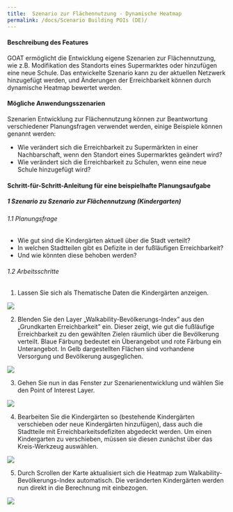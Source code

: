 ```yaml
---
title:  Szenario zur Flächennutzung - Dynamische Heatmap
permalink: /docs/Scenario Building POIs (DE)/
---
```


#### Beschreibung des Features
GOAT ermöglicht die Entwicklung eigene Szenarien zur Flächennutzung, wie z.B. Modifikation des Standorts eines Supermarktes oder hinzufügen eine neue Schule. Das entwickelte Szenario kann zu der aktuellen Netzwerk hinzugefügt werden, und Änderungen der Erreichbarkeit können durch dynamische Heatmap bewertet werden. 

#### Mögliche Anwendungsszenarien
Szenarien Entwicklung zur Flächennutzung können zur Beantwortung verschiedener Planungsfragen verwendet werden, einige Beispiele können genannt werden:
- Wie verändert sich die Erreichbarkeit zu Supermärkten in einer Nachbarschaft, wenn den Standort eines Supermarktes geändert wird?
- Wie verändert sich die Erreichbarkeit zu Schulen, wenn eine neue Schule hinzugefügt wird?


#### Schritt-für-Schritt-Anleitung für eine beispielhafte Planungsaufgabe
##### 1 Szenario zu Szenario zur Flächennutzung (Kindergarten)
###### 1.1 Planungsfrage
- Wie gut sind die Kindergärten aktuell über die Stadt verteilt? 
- In welchen Stadtteilen gibt es Defizite in der fußläufigen Erreichbarkeit? 
- Und wie könnten diese behoben werden?


###### 1.2 Arbeitsschritte
1. Lassen Sie sich als Thematische Daten die Kindergärten anzeigen.
<img class="img-responsive" src="../../img/Docs/training materials/Scenario_POIs/kindergarten.png">

2. Blenden Sie den Layer „Walkability-Bevölkerungs-Index” aus den „Grundkarten Erreichbarkeit” ein. Dieser zeigt, wie gut die fußläufige Erreichbarkeit zu den gewählten Zielen räumlich über die Bevölkerung verteilt. Blaue Färbung bedeutet ein Überangebot und rote Färbung ein Unterangebot. In Gelb dargestellten Flächen sind vorhandene Versorgung und Bevölkerung ausgeglichen.
<img class="img-responsive" src="../../img/Docs/training materials/Scenario_POIs/walkability_popoulation_index.png">

3. Gehen Sie nun in das Fenster zur Szenarienentwicklung und wählen Sie den Point of Interest Layer.
<img class="img-responsive" src="../../img/Docs/training materials/Scenario_POIs/PointofInterest.png">

4. Bearbeiten Sie die Kindergärten so (bestehende Kindergärten verschieben oder neue Kindergärten hinzufügen), dass auch die Stadtteile mit Erreichbarkeitsdefiziten abgedeckt werden. Um einen Kindergarten zu verschieben, müssen sie diesen zunächst über das Kreis-Werkzeug auswählen.
<img class="img-responsive" src="../../img/Docs/training materials/Scenario_POIs/circle_tool.png">

5. Durch Scrollen der Karte aktualisiert sich die Heatmap zum Walkability- Bevölkerungs-Index automatisch. Die veränderten Kindergärten werden nun direkt in die Berechnung mit einbezogen.
<img class="img-responsive" src="../../img/Docs/training materials/Scenario_POIs/new_kindergarden.png">








 